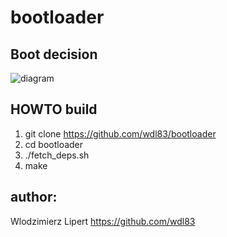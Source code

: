 # bootloader

## Boot decision

![diagram](diagrams/boot_decision.png)

## HOWTO build

1. git clone https://github.com/wdl83/bootloader
1. cd bootloader
1. ./fetch_deps.sh
1. make

## author:
Wlodzimierz Lipert https://github.com/wdl83
